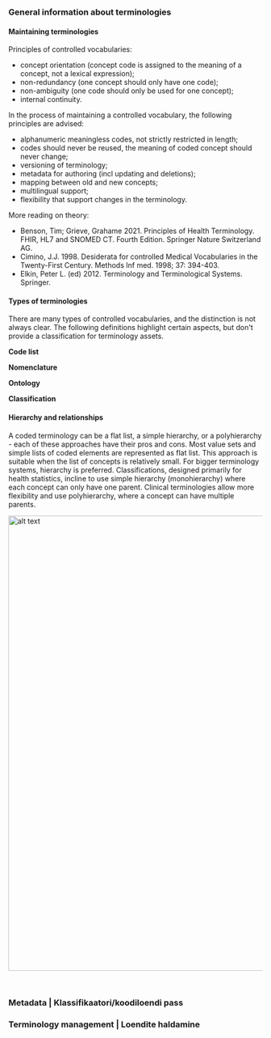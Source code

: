 ### General information about terminologies

#### Maintaining terminologies
  
Principles of controlled vocabularies:
- concept orientation (concept code is assigned to the meaning of a concept, not a lexical expression);
- non-redundancy (one concept should only have one code); 
- non-ambiguity (one code should only be used for one concept);
- internal continuity.

In the process of maintaining a controlled vocabulary, the following principles are advised:
- alphanumeric meaningless codes, not strictly restricted in length;
- codes should never be reused, the meaning of coded concept should never change;
- versioning of terminology;
- metadata for authoring (incl updating and deletions);
- mapping between old and new concepts;
- multilingual support;
- flexibility that support changes in the terminology.

More reading on theory:
- Benson, Tim; Grieve, Grahame 2021. Principles of Health Terminology. FHIR, HL7 and SNOMED CT. Fourth Edition. Springer Nature Switzerland AG.
- Cimino, J.J. 1998. Desiderata for controlled Medical Vocabularies in the Twenty-First Century. Methods Inf med. 1998; 37: 394-403. 
- Elkin, Peter L. (ed) 2012. Terminology and Terminological Systems. Springer.

#### Types of terminologies

There are many types of controlled vocabularies, and the distinction is not always clear. The following definitions highlight certain aspects, but don't provide a classification for terminology assets.

**Code list**

**Nomenclature**

**Ontology**

**Classification** 

#### Hierarchy and relationships

A coded terminology can be a flat list, a simple hierarchy, or a polyhierarchy - each of these approaches have their pros and cons. Most value sets and simple lists of coded elements are represented as flat list. This approach is suitable when the list of concepts is relatively small.
For bigger terminology systems, hierarchy is preferred. Classifications, designed primarily for health statistics, incline to use simple hierarchy (monohierarchy) where each concept can only have one parent. Clinical terminologies allow more flexibility and use polyhierarchy, where a concept can have multiple parents.

<p> <img src="codesystem-hierarchy.png" alt="alt text" width="900"/> </p>
<br clear="all"/>


### Metadata | Klassifikaatori/koodiloendi pass

### Terminology management | Loendite haldamine

